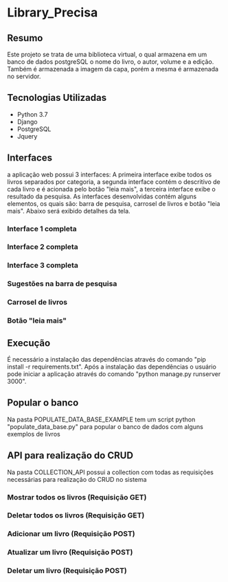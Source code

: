 # Library_Precisa

## Resumo

Este projeto se trata de uma biblioteca virtual, o qual armazena em um banco de dados postgreSQL o nome do livro, o autor, volume e a edição. Também é armazenada a imagem da capa, porém a mesma é armazenada no servidor.

## Tecnologias Utilizadas

<ul>
<li>Python 3.7</li>
<li>Django</li>
<li>PostgreSQL</li>
<li>Jquery</li>
  
</ul>  


## Interfaces

a aplicação web possui 3 interfaces: A primeira interface exibe todos os livros separados por categoria, a segunda interface contém o descritivo de cada livro e é acionada pelo botão "leia mais", a terceira interface exibe o resultado da pesquisa. As interfaces desenvolvidas contém alguns elementos, os quais são: barra de pesquisa, carrosel de livros e botão "leia mais". Abaixo será exibido detalhes da tela.

### Interface 1 completa

### Interface 2 completa

### Interface 3 completa

### Sugestões na barra de pesquisa

### Carrosel de livros

### Botão "leia mais"

## Execução 

É necessário a instalação das dependências através do comando "pip install -r requirements.txt". Após a instalação das dependências o usuário pode iniciar a aplicação através do comando "python manage.py runserver 3000". 

## Popular o banco

Na pasta POPULATE_DATA_BASE_EXAMPLE tem um script python "populate_data_base.py" para popular o banco de dados com alguns exemplos de livros 

## API para realização do CRUD

Na pasta COLLECTION_API possui a collection com todas as requisições necessárias para realização do CRUD no sistema

### Mostrar todos os livros (Requisição GET)
### Deletar todos os livros (Requisição GET)
### Adicionar um livro (Requisição POST)
### Atualizar um livro (Requisição POST)
### Deletar um livro (Requisição POST)


